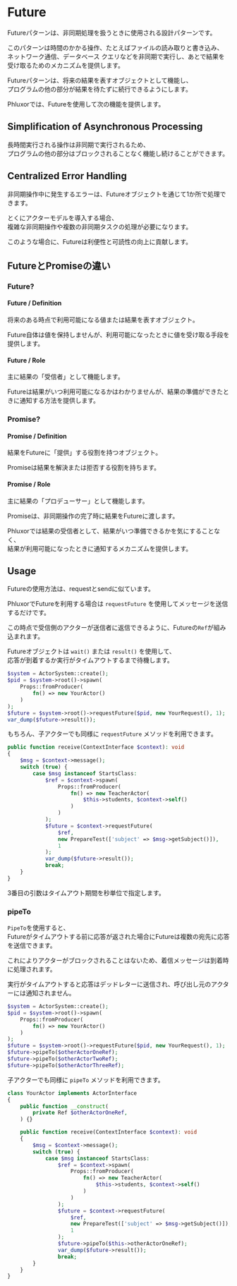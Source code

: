 # Future

Futureパターンは、非同期処理を扱うときに使用される設計パターンです。

このパターンは時間のかかる操作、たとえばファイルの読み取りと書き込み、  
ネットワーク通信、データベース クエリなどを非同期で実行し、あとで結果を受け取るためのメカニズムを提供します。

Futureパターンは、将来の結果を表すオブジェクトとして機能し、  
プログラムの他の部分が結果を待たずに続行できるようにします。

Phluxorでは、Futureを使用して次の機能を提供します。

## Simplification of Asynchronous Processing

長時間実行される操作は非同期で実行されるため、  
プログラムの他の部分はブロックされることなく機能し続けることができます。

## Centralized Error Handling

非同期操作中に発生するエラーは、Futureオブジェクトを通じて1か所で処理できます。

とくにアクターモデルを導入する場合、  
複雑な非同期操作や複数の非同期タスクの処理が必要になります。

このような場合に、Futureは利便性と可読性の向上に貢献します。

## FutureとPromiseの違い

### Future?

#### Future / Definition

将来のある時点で利用可能になる値または結果を表すオブジェクト。

Future自体は値を保持しませんが、利用可能になったときに値を受け取る手段を提供します。

#### Future / Role

主に結果の「受信者」として機能します。

Futureは結果がいつ利用可能になるかはわかりませんが、結果の準備ができたときに通知する方法を提供します。

### Promise?

#### Promise / Definition

結果をFutureに「提供」する役割を持つオブジェクト。

Promiseは結果を解決または拒否する役割を持ちます。

#### Promise / Role

主に結果の「プロデューサー」として機能します。

Promiseは、非同期操作の完了時に結果をFutureに渡します。

Phluxorでは結果の受信者として、結果がいつ準備できるかを気にすることなく、  
結果が利用可能になったときに通知するメカニズムを提供します。

## Usage

Futureの使用方法は、requestとsendに似ています。

PhluxorでFutureを利用する場合は `requestFuture` を使用してメッセージを送信するだけです。

この時点で受信側のアクターが送信者に返信できるように、Futureの`Ref`が組み込まれます。

Futureオブジェクトは `wait()` または `result()` を使用して、  
応答が到着するか実行がタイムアウトするまで待機します。

```php
$system = ActorSystem::create();
$pid = $system->root()->spawn(
    Props::fromProducer(
        fn() => new YourActor()
    )
);
$future = $system->root()->requestFuture($pid, new YourRequest(), 1);
var_dump($future->result());        
```

もちろん、子アクターでも同様に `requestFuture` メソッドを利用できます。

```php
public function receive(ContextInterface $context): void
{
    $msg = $context->message();
    switch (true) {
        case $msg instanceof StartsClass:
            $ref = $context->spawn(
                Props::fromProducer(
                    fn() => new TeacherActor(
                        $this->students, $context->self()
                    )
                )
            );
            $future = $context->requestFuture(
                $ref, 
                new PrepareTest(['subject' => $msg->getSubject()]),
                1
            );
            var_dump($future->result());
            break;
    }
}
```

3番目の引数はタイムアウト期間を秒単位で指定します。

### pipeTo

`PipeTo`を使用すると、  
Futureがタイムアウトする前に応答が返された場合にFutureは複数の宛先に応答を送信できます。

これによりアクターがブロックされることはないため、着信メッセージは到着時に処理されます。

実行がタイムアウトすると応答はデッドレターに送信され、呼び出し元のアクターには通知されません。

```php
$system = ActorSystem::create();
$pid = $system->root()->spawn(
    Props::fromProducer(
        fn() => new YourActor()
    )
);
$future = $system->root()->requestFuture($pid, new YourRequest(), 1);
$future->pipeTo($otherActorOneRef);
$future->pipeTo($otherActorTwoRef);
$future->pipeTo($otherActorThreeRef);
```

子アクターでも同様に `pipeTo` メソッドを利用できます。

```php
class YourActor implements ActorInterface
{
    public function __construct(
        private Ref $otherActorOneRef,
    ) {}

    public function receive(ContextInterface $context): void
    {
        $msg = $context->message();
        switch (true) {
            case $msg instanceof StartsClass:
                $ref = $context->spawn(
                    Props::fromProducer(
                        fn() => new TeacherActor(
                            $this->students, $context->self()
                        )
                    )
                );
                $future = $context->requestFuture(
                    $ref, 
                    new PrepareTest(['subject' => $msg->getSubject()]),
                    1
                );
                $future->pipeTo($this->otherActorOneRef);
                var_dump($future->result());
                break;
        }
    }
}
```
